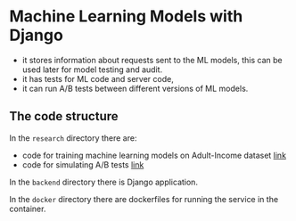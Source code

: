 # Machine Learning Models with Django


- it stores information about requests sent to the ML models, this can be used later for model testing and audit.
- it has tests for ML code and server code,
- it can run A/B tests between different versions of ML models.

## The code structure

In the `research` directory there are:

- code for training machine learning models on Adult-Income dataset [link](https://github.com/ASHWANIKY2308/INCOME_PROJ_ML/research/train_income_classifier.ipynb)
- code for simulating A/B tests [link](https://github.com/ASHWANIKY2308/INCOME_PROJ_ML/research/ab_test.ipynb)

In the `backend` directory there is Django application.

In the `docker` directory there are dockerfiles for running the service in the container.


